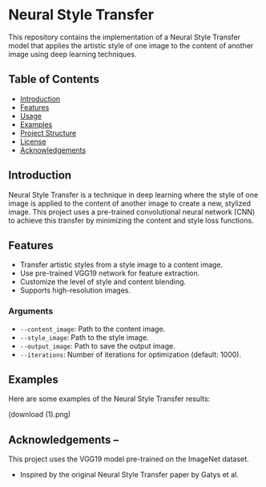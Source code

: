 # Neural Style Transfer

This repository contains the implementation of a Neural Style Transfer model that applies the artistic style of one image to the content of another image using deep learning techniques.

## Table of Contents
- [Introduction](#introduction)
- [Features](#features)
- [Usage](#usage)
- [Examples](#examples)
- [Project Structure](#project-structure)
- [License](#license)
- [Acknowledgements](#acknowledgements)

## Introduction
Neural Style Transfer is a technique in deep learning where the style of one image is applied to the content of another image to create a new, stylized image. This project uses a pre-trained convolutional neural network (CNN) to achieve this transfer by minimizing the content and style loss functions.

## Features
- Transfer artistic styles from a style image to a content image.
- Use pre-trained VGG19 network for feature extraction.
- Customize the level of style and content blending.
- Supports high-resolution images.


### Arguments
- `--content_image`: Path to the content image.
- `--style_image`: Path to the style image.
- `--output_image`: Path to save the output image.
- `--iterations`: Number of iterations for optimization (default: 1000).
## Examples
Here are some examples of the Neural Style Transfer results:

(download (1).png)

## Acknowledgements – 
This project uses the VGG19 model pre-trained on the ImageNet dataset. 
- Inspired by the original Neural Style Transfer paper by Gatys et al.
